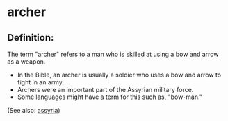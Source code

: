 # archer #

## Definition: ##

The term "archer" refers to a man who is skilled at using a bow and arrow as a weapon.

* In the Bible, an archer is usually a soldier who uses a bow and arrow to fight in an army.
* Archers were an important part of the Assyrian military force.
* Some languages might have a term for this such as, "bow-man."

(See also: [assyria](../other/assyria.md))

